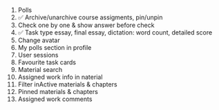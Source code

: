 1. Polls
2. ✅ Archive/unarchive course assigments, pin/unpin
3. Check one by one & show answer before check
4. ✅ Task type essay, final essay, dictation: word count, detailed score
5. Change avatar
6. My polls section in profile
7. User sessions
8. Favourite task cards
9. Material search
10. Assigned work info in naterial
11. Filter inActive materials & chapters
12. Pinned materials & chapters
13. Assigned work comments
